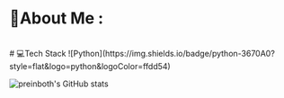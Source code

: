 # 💫About Me :

<!-- 
[📑 PersonalPage](https://preinboth.github.io/)
-->

<br>
# 💻Tech Stack
![Python](https://img.shields.io/badge/python-3670A0?style=flat&logo=python&logoColor=ffdd54)


![preinboth's GitHub stats](https://github-readme-stats.vercel.app/api?username=preinboth&theme=prussian&show_icons=true)

<!--
**preinboth/preinboth** is a ✨ _special_ ✨ repository because its `README.md` (this file) appears on your GitHub profile.

Here are some ideas to get you started:

- 🔭 I’m currently working on ...
- 🌱 I’m currently learning ...
- 👯 I’m looking to collaborate on ...
- 🤔 I’m looking for help with ...
- 💬 Ask me about ...
- 📫 How to reach me: ...
- 😄 Pronouns: ...
- ⚡ Fun fact: ...
-->
